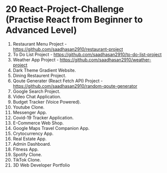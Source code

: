 # 20 React-Project-Challenge (Practise React from Beginner to Advanced Level)

1. Restaurant Menu Project - https://github.com/saadhasan2910/restaurant-project
2. To Do List Project - https://github.com/saadhasan2910/to-do-list-project
3. Weather App Project - https://github.com/saadhasan2910/weather-project
4. Dark Theme Gradient Website.
5. Dining Restaurent Project.
6. Qoute Generater (React Fetch API) Project - https://github.com/saadhasan2910/random-qoute-generator
7. Google Search Project.
8. Video Chat Application.
9. Budget Tracker (Voice Powered).
10. Youtube Clone.
11. Messenger App.
12. Covid-19 Tracker Application.
13. E-Commerce Web Shop.
14. Google Maps Travel Companion App.
15. Crytocurrency App.
16. Real Estate App.
17. Admin Dashboard.
18. Fitness App.
19. Spotify Clone.
20. TikTok Clone.
21. 3D Web Developer Portfolio
